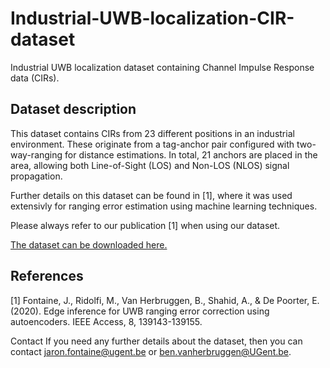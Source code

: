# Industrial-UWB-localization-CIR-dataset
Industrial UWB localization dataset containing Channel Impulse Response data (CIRs).

## Dataset description
This dataset contains CIRs from 23 different positions in an industrial environment. These originate from a tag-anchor pair configured with two-way-ranging for distance estimations. In total, 21 anchors are placed in the area, allowing both Line-of-Sight (LOS) and Non-LOS (NLOS) signal propagation.

Further details on this dataset can be found in [1], where it was used extensivly for ranging error estimation using machine learning techniques.

Please always refer to our publication [1] when using our dataset.

[The dataset can be downloaded here.](https://cloud.ilabt.imec.be/index.php/s/PMMTNTPotZJpMEn) 

## References
[1] Fontaine, J., Ridolfi, M., Van Herbruggen, B., Shahid, A., & De Poorter, E. (2020). Edge inference for UWB ranging error correction using autoencoders. IEEE Access, 8, 139143-139155.

Contact
If you need any further details about the dataset, then you can contact jaron.fontaine@ugent.be or ben.vanherbruggen@UGent.be.
